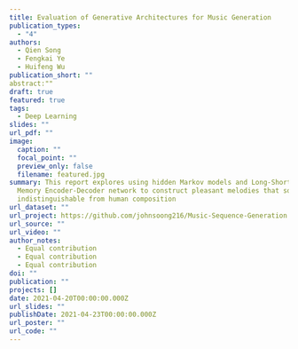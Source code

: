 ```yaml
---
title: Evaluation of Generative Architectures for Music Generation
publication_types:
  - "4"
authors:
  - Qien Song
  - Fengkai Ye
  - Huifeng Wu
publication_short: ""
abstract:""
draft: true
featured: true
tags:
  - Deep Learning
slides: ""
url_pdf: ""
image:
  caption: ""
  focal_point: ""
  preview_only: false
  filename: featured.jpg
summary: This report explores using hidden Markov models and Long-Short Term
  Memory Encoder-Decoder network to construct pleasant melodies that sound
  indistinguishable from human composition
url_dataset: ""
url_project: https://github.com/johnsoong216/Music-Sequence-Generation
url_source: ""
url_video: ""
author_notes:
  - Equal contribution
  - Equal contribution
  - Equal contribution
doi: ""
publication: ""
projects: []
date: 2021-04-20T00:00:00.000Z
url_slides: ""
publishDate: 2021-04-23T00:00:00.000Z
url_poster: ""
url_code: ""
---
```


